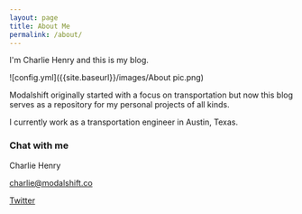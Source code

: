 ```yaml
---
layout: page
title: About Me
permalink: /about/
---
```


I'm Charlie Henry and this is my blog. 

![config.yml]({{site.baseurl}}/images/About pic.png)

Modalshift originally started with a focus on transportation but now this blog serves as a repository for my personal projects of all kinds.

I currently work as a transportation engineer in Austin, Texas.

### Chat with me

Charlie Henry

[charlie@modalshift.co](mailto:charlie@modalshift.co)

[Twitter](https://twitter.com/ShiftModal)

